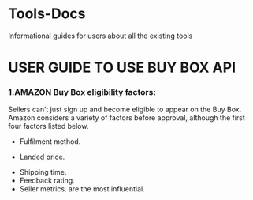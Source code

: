 # Tools-Docs
Informational guides for users about all the existing tools
# USER GUIDE TO USE BUY BOX API 
### 1.AMAZON Buy Box eligibility factors:
Sellers can’t just sign up and become eligible to appear on the Buy Box. Amazon considers a variety of factors before approval, although the first four factors listed below.
  -	Fulfilment method.
  + Landed price.
  * Shipping time.
  * Feedback rating.
  * Seller metrics.
are the most influential. 
